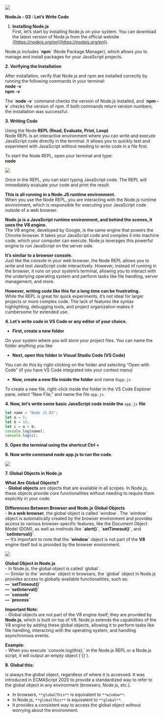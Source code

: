 ![](https://miro.medium.com/v2/resize:fit:875/1*AjqYUQHi2RkP7cFacapiDw.jpeg)

**NodeJs - 03 : Let’s Write Code**

1.  **Installing Node.js**  
    First, let’s start by installing Node.js on your system. You can download the latest version of Node.js from the official website ([https://nodejs.org/en](https://nodejs.org/en)).

Node.js includes \`**npm**\` (Node Package Manager), which allows you to manage and install packages for your JavaScript projects.

**2\. Verifying the Installation**

After installation, verify that Node.js and npm are installed correctly by running the following commands in your terminal:  
**node -v  
npm -v**

The \`**node -v**\` command checks the version of Node.js installed, and \`**npm -v**\` checks the version of npm. If both commands return version numbers, the installation was successful.

**3\. Writing Code**

Using the Node **REPL (Read, Evaluate, Print, Loop)**  
Node REPL is an interactive environment where you can write and execute JavaScript code directly in the terminal. It allows you to quickly test and experiment with JavaScript without needing to write code in a file first.

To start the Node REPL, open your terminal and type:  
**node**

![](https://miro.medium.com/v2/resize:fit:875/1*Q43g1eclPJdgeNbkxNoadg.jpeg)

Once in the REPL, you can start typing JavaScript code. The REPL will immediately evaluate your code and print the result.

**This is all running in a Node.JS runtime environment.**  
When you use the Node REPL, you are interacting with the Node.js runtime environment, which is responsible for executing your JavaScript code outside of a web browser.

**Node.js is a JavaScript runtime environment, and behind the scenes, it uses the V8 engine.**  
The V8 engine, developed by Google, is the same engine that powers the Chrome browser. It takes your JavaScript code and compiles it into machine code, which your computer can execute. Node.js leverages this powerful engine to run JavaScript on the server side.

**It’s similar to a browser console.**  
Just like the console in your web browser, the Node REPL allows you to write and test JavaScript code interactively. However, instead of running in the browser, it runs on your system’s terminal, allowing you to interact with the underlying operating system and perform tasks like file handling, server management, and more.

**However, writing code like this for a long time can be frustrating.**  
While the REPL is great for quick experiments, it’s not ideal for larger projects or more complex code. The lack of features like syntax highlighting, debugging tools, and project organization makes it cumbersome for extended use.

**4\. Let’s write code in VS Code or any editor of your choice.**

-   **First, create a new folder**

On your system where you will store your project files. You can name the folder anything you like

-   **Next, open this folder in Visual Studio Code (VS Code)**

You can do this by right-clicking on the folder and selecting “Open with Code” (if you have VS Code integrated into your context menu)

-   **Now, create a new file inside the folder** and name it`app.js`

To create a new file, right-click inside the folder in the VS Code Explorer pane, select “New File,” and name the file `app.js`

**4\. Now, let’s write some basic JavaScript code inside the** `app.js` **file**

```js
let name = "Node JS 03";
let a = 5;
let b = 10;
let c = a + b;
console.log(name);
console.log(c);

```

**5\. Open the terminal using the shortcut Ctrl +**

**6\. Now write command node app.js to run the code.**

![](https://miro.medium.com/v2/resize:fit:875/1*ONwyz9lwITAetgi6gbmLfQ.jpeg)

**7\. Global Objects in Node.js**

**What Are Global Objects?**  
\- **Global objects** are objects that are available in all scopes. In Node.js, these objects provide core functionalities without needing to require them explicitly in your code.

**Differences Between Browser and Node.js Global Objects**  
\- **In a web browser**, the global object is called \`window\`. The \`window\` object is automatically created by the browser environment and provides access to various browser-specific features, like the Document Object Model (DOM), as well as methods like **\`alert()\`**, **\`setTimeout()\`**, and **\`setInterval()\`**.  
— It’s important to note that the **\`window\`** object is not part of the **V8** engine itself but is provided by the browser environment.

![](https://miro.medium.com/v2/resize:fit:875/1*80If3Bj1WEuguhZsrRdSig.jpeg)

**Global Object in Node.js**  
\- In Node.js, the global object is called \`global\`.  
— Similar to the \`window\` object in browsers, the \`global\` object in Node.js provides access to globally available functionalities, such as:  
**— \`setTimeout()\`  
— \`setInterval()\`  
— \`console\`  
— \`process\`**

**Important Note:**  
\- Global objects are not part of the V8 engine itself; they are provided by **Node.js**, which is built on top of V8. Node.js extends the capabilities of the V8 engine by adding these global objects, allowing it to perform tasks like file handling, interacting with the operating system, and handling asynchronous events.

**Example:**  
\- When you execute \`console.log(this);\` in the Node.js REPL or a Node.js script, it will output an empty object (\`{}\`).

**8\. Global this:**

is always the global object, regardless of where it is accessed. It was introduced in ECMAScript 2020 to provide a standardized way to refer to the global object in any environment (browsers, Node.js, etc.).

-   In browsers, `**globalThis**` is equivalent to `**window**`.
-   In Node.js, `**globalThis**` is equivalent to `**global**`.
-   It provides a consistent way to access the global object without worrying about the environment.
